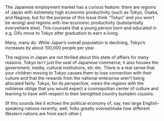 The Japanese employment market has a curious feature: there are regions of Japan with extremely high economic productivity (such as Tokyo, Osaka, and Nagoya, but for the purpose of this issue think “Tokyo” and you won’t be wrong) and regions with low economic productivity (substantially everywhere else). This counsels that a young person born and educated in e.g. Gifu move to Tokyo after graduation to earn a living.

Many, many do. While Japan’s overall population is declining, Tokyo’s increases by about 100,000 people per year.

The regions in Japan are not thrilled about this state of affairs for many reasons. Tokyo isn’t just the seat of Japanese commerce; it also houses the government, media, cultural institutions, etc etc. There is a real sense that your children moving to Tokyo causes them to lose connection with their culture and that the rewards from the national enterprise aren’t being allocated fairly. Tokyo, for its perspective, views the regions with the noblesse oblige that you would expect a cosmopolitan center of culture and learning to have with respect to their benighted country bumpkin cousins.

(If this sounds like it echoes the political economy of, say, two large English-speaking nations recently, well, folks greatly overestimate how different Western nations are from each other.)


